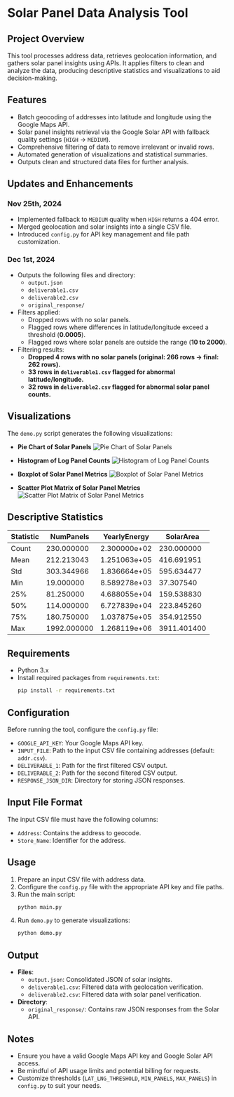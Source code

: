 # Solar Panel Data Analysis Tool

## Project Overview
This tool processes address data, retrieves geolocation information, and gathers solar panel insights using APIs. It applies filters to clean and analyze the data, producing descriptive statistics and visualizations to aid decision-making.

## Features
- Batch geocoding of addresses into latitude and longitude using the Google Maps API.
- Solar panel insights retrieval via the Google Solar API with fallback quality settings (`HIGH` → `MEDIUM`).
- Comprehensive filtering of data to remove irrelevant or invalid rows.
- Automated generation of visualizations and statistical summaries.
- Outputs clean and structured data files for further analysis.

## Updates and Enhancements

### Nov 25th, 2024
- Implemented fallback to `MEDIUM` quality when `HIGH` returns a 404 error.
- Merged geolocation and solar insights into a single CSV file.
- Introduced `config.py` for API key management and file path customization.

### Dec 1st, 2024
- Outputs the following files and directory:
  - `output.json`
  - `deliverable1.csv`
  - `deliverable2.csv`
  - `original_response/`
- Filters applied:
  - Dropped rows with no solar panels.
  - Flagged rows where differences in latitude/longitude exceed a threshold (**0.0005**).
  - Flagged rows where solar panels are outside the range (**10 to 2000**).
- Filtering results:
  - **Dropped 4 rows with no solar panels (original: 266 rows → final: 262 rows).**
  - **33 rows in `deliverable1.csv` flagged for abnormal latitude/longitude.**
  - **32 rows in `deliverable2.csv` flagged for abnormal solar panel counts.**

## Visualizations
The `demo.py` script generates the following visualizations:
- **Pie Chart of Solar Panels**
  ![Pie Chart of Solar Panels](./figure/Pie_Chart.png)

- **Histogram of Log Panel Counts**
  ![Histogram of Log Panel Counts](./figure/Histogram_KDE.png)

- **Boxplot of Solar Panel Metrics**
  ![Boxplot of Solar Panel Metrics](./figure/Boxplot.png)

- **Scatter Plot Matrix of Solar Panel Metrics**
  ![Scatter Plot Matrix of Solar Panel Metrics](./figure/Pair_Plot.png)

## Descriptive Statistics
| Statistic | NumPanels   | YearlyEnergy       | SolarArea     |
|-----------|-------------|--------------------|---------------|
| Count     | 230.000000  | 2.300000e+02      | 230.000000    |
| Mean      | 212.213043  | 1.251063e+05      | 416.691951    |
| Std       | 303.344966  | 1.836664e+05      | 595.634477    |
| Min       | 19.000000   | 8.589278e+03      | 37.307540     |
| 25%       | 81.250000   | 4.688055e+04      | 159.538830    |
| 50%       | 114.000000  | 6.727839e+04      | 223.845260    |
| 75%       | 180.750000  | 1.037875e+05      | 354.912550    |
| Max       | 1992.000000 | 1.268119e+06      | 3911.401400   |

## Requirements
- Python 3.x
- Install required packages from `requirements.txt`:
  ```bash
  pip install -r requirements.txt
  ```

## Configuration
Before running the tool, configure the `config.py` file:
- `GOOGLE_API_KEY`: Your Google Maps API key.
- `INPUT_FILE`: Path to the input CSV file containing addresses (default: `addr.csv`).
- `DELIVERABLE_1`: Path for the first filtered CSV output.
- `DELIVERABLE_2`: Path for the second filtered CSV output.
- `RESPONSE_JSON_DIR`: Directory for storing JSON responses.

## Input File Format
The input CSV file must have the following columns:
- `Address`: Contains the address to geocode.
- `Store_Name`: Identifier for the address.

## Usage
1. Prepare an input CSV file with address data.
2. Configure the `config.py` file with the appropriate API key and file paths.
3. Run the main script:
   ```bash
   python main.py
   ```
4. Run `demo.py` to generate visualizations:
   ```bash
   python demo.py
   ```

## Output
- **Files**:
  - `output.json`: Consolidated JSON of solar insights.
  - `deliverable1.csv`: Filtered data with geolocation verification.
  - `deliverable2.csv`: Filtered data with solar panel verification.
- **Directory**:
  - `original_response/`: Contains raw JSON responses from the Solar API.

## Notes
- Ensure you have a valid Google Maps API key and Google Solar API access.
- Be mindful of API usage limits and potential billing for requests.
- Customize thresholds (`LAT_LNG_THRESHOLD`, `MIN_PANELS`, `MAX_PANELS`) in `config.py` to suit your needs.
